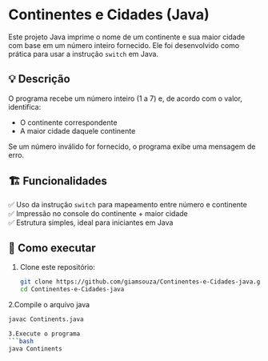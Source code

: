 # Continentes e Cidades (Java)

Este projeto Java imprime o nome de um continente e sua maior cidade com base em um número inteiro fornecido. Ele foi desenvolvido como prática para usar a instrução `switch` em Java.

## 💡 Descrição

O programa recebe um número inteiro (1 a 7) e, de acordo com o valor, identifica:

- O continente correspondente
- A maior cidade daquele continente

Se um número inválido for fornecido, o programa exibe uma mensagem de erro.

## 🏗️ Funcionalidades

✅ Uso da instrução `switch` para mapeamento entre número e continente  
✅ Impressão no console do continente + maior cidade  
✅ Estrutura simples, ideal para iniciantes em Java

## 🚀 Como executar

1. Clone este repositório:
   ```bash
   git clone https://github.com/giamsouza/Continentes-e-Cidades-java.git
   cd Continentes-e-Cidades-java
2.Compile o arquivo java
```bash
javac Continents.java

3.Execute o programa
```bash
java Continents

